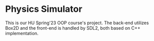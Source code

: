 # Physics Simulator
This is our HU Spring'23 OOP course's project. The back-end utilizes Box2D and the front-end is handled by SDL2, both based on C++ implementation.
